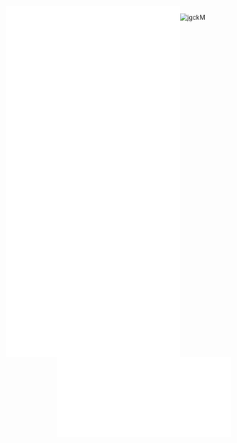 <img align="left" width="390" src="https://raw.githubusercontent.com/jgckM/jgckM/main/profile-left.svg" alt="Profile Left"/> 
<img align="right" width="390" src="https://raw.githubusercontent.com/jgckM/jgckM/main/profile-right.svg" alt="Profile Right"/>
<br/>
<img src="https://counter.seku.su/cmoe?name=jgckM&theme=r34" alt="jgckM" />
